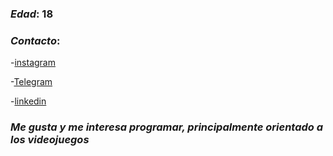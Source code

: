
### *Edad*: 18
### *Contacto*:

 -[instagram](https://instagram.com/lean_ro64?igshid=MzNlNGNkZWQ4Mg==)


-[Telegram](https://t.me/leandroRoca)


-[linkedin](https://www.linkedin.com/in/leandro-roca-93a093271)
### *Me gusta y me interesa programar, principalmente orientado a los videojuegos*    
